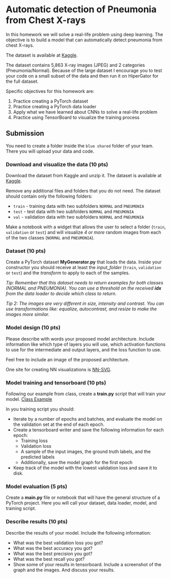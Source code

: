 #  Automatic detection of Pneumonia from Chest X-rays

In this homework we will solve a real-life problem using deep learning. 
The objective is to build a model that can automatically detect pneumonia from chest X-rays.

The dataset is available at [Kaggle](https://www.kaggle.com/paultimothymooney/chest-xray-pneumonia).

The dataset contains 5,863 X-ray images (JPEG) and 2 categories (Pneumonia/Normal). Because of the
large dataset I encourage you to test your code on a small subset of the data and then run it on HiperGator 
for the full dataset.

Specific objectives for this homework are:
1. Practice creating a PyTorch dataset
2. Practice creating a PyTorch data loader
3. Apply what we have learned about CNNs to solve a real-life problem
4. Practice using TensorBoard to visualize the training process

## Submission
You need to create a folder inside the `blue shared` folder of your team. There you will upload your data
and code.

### Download and visualize the data (10 pts)
Download the dataset from Kaggle and unzip it.
The dataset is available at [Kaggle](https://www.kaggle.com/paultimothymooney/chest-xray-pneumonia).

Remove any additional files and folders that you do not need. The dataset should contain only the following folders:
- `train` - training data with two subfolders `NORMAL` and `PNEUMONIA` 
- `test` - test data with two subfolders `NORMAL` and `PNEUMONIA`
- `val` - validation data with two subfolders `NORMAL` and `PNEUMONIA`

Make a notebook with a widget that allows the user to select a folder (`train`, `validation` or `test`) 
and will visualize *4 or more*  random images from each of the two classes (`NORMAL` and `PNEUMONIA`).

### Dataset (10 pts)
Create a PyTorch dataset **MyGenerator.py** that loads the data.
Inside your constructor you should receive at least the *input_folder* (`train`, `validation` or `test`) 
and the *transform* to apply to each of the samples.

*Tip: Remember that this dataset needs to return examples for both classes (NORMAL and PNEUMONIA). You can
use a threshold on the received **idx** from the data loader to decide which class to return.*

*Tip 2: The images are very different in size, intensity and contrast. You can use transformations like:
equalize, autocontrast, and resize to make the images more similar.*

### Model design (10 pts)
Please describe with words your proposed model architecture. 
Include information like which type of layers you will use, which activation functions to use
for the intermediate and output layers, and the loss function to use.

Feel free to include an image of the proposed architecture. 

One site for creating NN visualizations is [NN-SVG](http://alexlenail.me/NN-SVG/index.html).

### Model training and tensorboard (10 pts)
Following our example from class, create a **train.py** script that will train your model.
[Class Example](https://github.com/olmozavala/ISC_5935_EXamples/blob/main/Classification_MNIST/Training.py)

In you training script you should:
- Iterate by a number of epochs and batches, and evaluate the model on the validation set at the end of each epoch.
- Create a tensorboard writer and save the following information for each epoch:
    - Training loss
    - Validation loss
    - A sample of the input images, the ground truth labels, and the predicted labels
    - Additionally, save the model graph for the first epoch
- Keep track of the model with the lowest validation loss and save it to disk.

### Model evaluation (5 pts)
Create a **main.py** file or notebook that will have the general structure of a PyTorch project.
Here you will call your dataset, data loader, model, and training script.

### Describe results (10 pts)
Describe the results of your model. Include the following information:
- What was the best validation loss you got?
- What was the best accuracy you got?
- What was the best precision you got?
- What was the best recall you got?
- Show some of your results in tensorboard. Include a screenshot of the graph and the images. And discuss your results.
